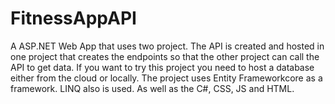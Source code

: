 # FitnessAppAPI
A ASP.NET Web App that uses two project. The API is created and hosted in one project that creates the endpoints so that the other project can call the API to get data. 
If you want to try this project you need to host a database either from the cloud or locally. 
The project uses Entity Frameworkcore as a framework. LINQ also is used. As well as the C#, CSS, JS and HTML.
